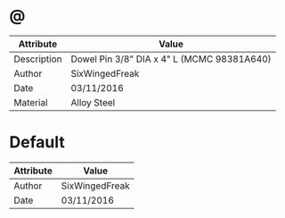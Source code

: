 # @
| Attribute | Value |
| ---  | ---     |
| Description | Dowel Pin 3/8&quot; DIA x 4&quot; L (MCMC 98381A640) |
| Author | SixWingedFreak |
| Date | 03/11/2016 |
| Material | Alloy Steel |
# Default
| Attribute | Value |
| ---  | ---     |
| Author | SixWingedFreak |
| Date | 03/11/2016 |
